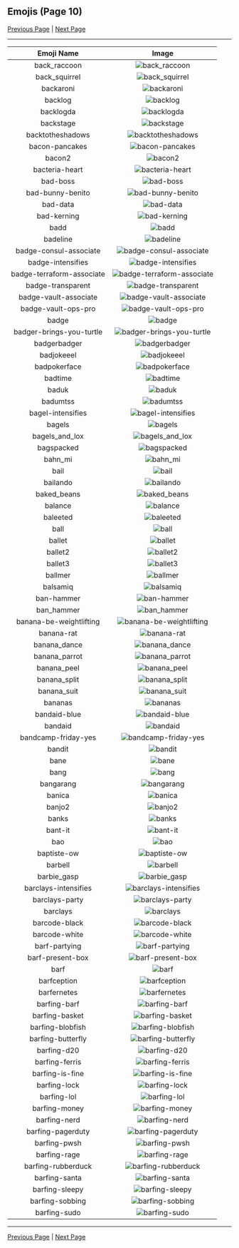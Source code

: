 
## Emojis (Page 10)

[Previous Page](/docs/hc/page-a-0009.md)
  | [Next Page](/docs/hc/page-b-0011.md)

<hr />

|Emoji Name|Image|
| :-: | :-: |
|back_raccoon| ![back_raccoon](/emojis/hc/back_raccoon.png)|
|back_squirrel| ![back_squirrel](/emojis/hc/back_squirrel.png)|
|backaroni| ![backaroni](/emojis/hc/backaroni.png)|
|backlog| ![backlog](/emojis/hc/backlog.png)|
|backlogda| ![backlogda](/emojis/hc/backlogda.png)|
|backstage| ![backstage](/emojis/hc/backstage.png)|
|backtotheshadows| ![backtotheshadows](/emojis/hc/backtotheshadows.png)|
|bacon-pancakes| ![bacon-pancakes](/emojis/hc/bacon-pancakes.gif)|
|bacon2| ![bacon2](/emojis/hc/bacon2.png)|
|bacteria-heart| ![bacteria-heart](/emojis/hc/bacteria-heart.png)|
|bad-boss| ![bad-boss](/emojis/hc/bad-boss.png)|
|bad-bunny-benito| ![bad-bunny-benito](/emojis/hc/bad-bunny-benito.png)|
|bad-data| ![bad-data](/emojis/hc/bad-data.jpg)|
|bad-kerning| ![bad-kerning](/emojis/hc/bad-kerning.png)|
|badd| ![badd](/emojis/hc/badd.png)|
|badeline| ![badeline](/emojis/hc/badeline.gif)|
|badge-consul-associate| ![badge-consul-associate](/emojis/hc/badge-consul-associate.png)|
|badge-intensifies| ![badge-intensifies](/emojis/hc/badge-intensifies.gif)|
|badge-terraform-associate| ![badge-terraform-associate](/emojis/hc/badge-terraform-associate.png)|
|badge-transparent| ![badge-transparent](/emojis/hc/badge-transparent.png)|
|badge-vault-associate| ![badge-vault-associate](/emojis/hc/badge-vault-associate.png)|
|badge-vault-ops-pro| ![badge-vault-ops-pro](/emojis/hc/badge-vault-ops-pro.png)|
|badge| ![badge](/emojis/hc/badge.png)|
|badger-brings-you-turtle| ![badger-brings-you-turtle](/emojis/hc/badger-brings-you-turtle.png)|
|badgerbadger| ![badgerbadger](/emojis/hc/badgerbadger.gif)|
|badjokeeel| ![badjokeeel](/emojis/hc/badjokeeel.png)|
|badpokerface| ![badpokerface](/emojis/hc/badpokerface.png)|
|badtime| ![badtime](/emojis/hc/badtime.png)|
|baduk| ![baduk](/emojis/hc/baduk.png)|
|badumtss| ![badumtss](/emojis/hc/badumtss.png)|
|bagel-intensifies| ![bagel-intensifies](/emojis/hc/bagel-intensifies.gif)|
|bagels| ![bagels](/emojis/hc/bagels.jpg)|
|bagels_and_lox| ![bagels_and_lox](/emojis/hc/bagels_and_lox.jpg)|
|bagspacked| ![bagspacked](/emojis/hc/bagspacked.png)|
|bahn_mi| ![bahn_mi](/emojis/hc/bahn_mi.png)|
|bail| ![bail](/emojis/hc/bail.png)|
|bailando| ![bailando](/emojis/hc/bailando.gif)|
|baked_beans| ![baked_beans](/emojis/hc/baked_beans.png)|
|balance| ![balance](/emojis/hc/balance.png)|
|baleeted| ![baleeted](/emojis/hc/baleeted.png)|
|ball| ![ball](/emojis/hc/ball.png)|
|ballet| ![ballet](/emojis/hc/ballet.gif)|
|ballet2| ![ballet2](/emojis/hc/ballet2.gif)|
|ballet3| ![ballet3](/emojis/hc/ballet3.gif)|
|ballmer| ![ballmer](/emojis/hc/ballmer.png)|
|balsamiq| ![balsamiq](/emojis/hc/balsamiq.png)|
|ban-hammer| ![ban-hammer](/emojis/hc/ban-hammer.png)|
|ban_hammer| ![ban_hammer](/emojis/hc/ban_hammer.png)|
|banana-be-weightlifting| ![banana-be-weightlifting](/emojis/hc/banana-be-weightlifting.gif)|
|banana-rat| ![banana-rat](/emojis/hc/banana-rat.png)|
|banana_dance| ![banana_dance](/emojis/hc/banana_dance.gif)|
|banana_parrot| ![banana_parrot](/emojis/hc/banana_parrot.gif)|
|banana_peel| ![banana_peel](/emojis/hc/banana_peel.gif)|
|banana_split| ![banana_split](/emojis/hc/banana_split.gif)|
|banana_suit| ![banana_suit](/emojis/hc/banana_suit.png)|
|bananas| ![bananas](/emojis/hc/bananas.png)|
|bandaid-blue| ![bandaid-blue](/emojis/hc/bandaid-blue.png)|
|bandaid| ![bandaid](/emojis/hc/bandaid.jpg)|
|bandcamp-friday-yes| ![bandcamp-friday-yes](/emojis/hc/bandcamp-friday-yes.gif)|
|bandit| ![bandit](/emojis/hc/bandit.gif)|
|bane| ![bane](/emojis/hc/bane.png)|
|bang| ![bang](/emojis/hc/bang.gif)|
|bangarang| ![bangarang](/emojis/hc/bangarang.png)|
|banica| ![banica](/emojis/hc/banica.jpg)|
|banjo2| ![banjo2](/emojis/hc/banjo2.jpg)|
|banks| ![banks](/emojis/hc/banks.png)|
|bant-it| ![bant-it](/emojis/hc/bant-it.png)|
|bao| ![bao](/emojis/hc/bao.png)|
|baptiste-ow| ![baptiste-ow](/emojis/hc/baptiste-ow.png)|
|barbell| ![barbell](/emojis/hc/barbell.png)|
|barbie_gasp| ![barbie_gasp](/emojis/hc/barbie_gasp.png)|
|barclays-intensifies| ![barclays-intensifies](/emojis/hc/barclays-intensifies.gif)|
|barclays-party| ![barclays-party](/emojis/hc/barclays-party.gif)|
|barclays| ![barclays](/emojis/hc/barclays.png)|
|barcode-black| ![barcode-black](/emojis/hc/barcode-black.png)|
|barcode-white| ![barcode-white](/emojis/hc/barcode-white.png)|
|barf-partying| ![barf-partying](/emojis/hc/barf-partying.png)|
|barf-present-box| ![barf-present-box](/emojis/hc/barf-present-box.png)|
|barf| ![barf](/emojis/hc/barf.png)|
|barfception| ![barfception](/emojis/hc/barfception.png)|
|barfernetes| ![barfernetes](/emojis/hc/barfernetes.png)|
|barfing-barf| ![barfing-barf](/emojis/hc/barfing-barf.png)|
|barfing-basket| ![barfing-basket](/emojis/hc/barfing-basket.png)|
|barfing-blobfish| ![barfing-blobfish](/emojis/hc/barfing-blobfish.png)|
|barfing-butterfly| ![barfing-butterfly](/emojis/hc/barfing-butterfly.png)|
|barfing-d20| ![barfing-d20](/emojis/hc/barfing-d20.png)|
|barfing-ferris| ![barfing-ferris](/emojis/hc/barfing-ferris.png)|
|barfing-is-fine| ![barfing-is-fine](/emojis/hc/barfing-is-fine.png)|
|barfing-lock| ![barfing-lock](/emojis/hc/barfing-lock.png)|
|barfing-lol| ![barfing-lol](/emojis/hc/barfing-lol.png)|
|barfing-money| ![barfing-money](/emojis/hc/barfing-money.png)|
|barfing-nerd| ![barfing-nerd](/emojis/hc/barfing-nerd.png)|
|barfing-pagerduty| ![barfing-pagerduty](/emojis/hc/barfing-pagerduty.png)|
|barfing-pwsh| ![barfing-pwsh](/emojis/hc/barfing-pwsh.png)|
|barfing-rage| ![barfing-rage](/emojis/hc/barfing-rage.png)|
|barfing-rubberduck| ![barfing-rubberduck](/emojis/hc/barfing-rubberduck.png)|
|barfing-santa| ![barfing-santa](/emojis/hc/barfing-santa.png)|
|barfing-sleepy| ![barfing-sleepy](/emojis/hc/barfing-sleepy.png)|
|barfing-sobbing| ![barfing-sobbing](/emojis/hc/barfing-sobbing.png)|
|barfing-sudo| ![barfing-sudo](/emojis/hc/barfing-sudo.png)|

<hr/>

[Previous Page](/docs/hc/page-a-0009.md)
  | [Next Page](/docs/hc/page-b-0011.md)